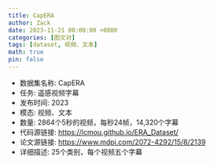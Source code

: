 ```yaml
---
title: CapERA
author: Zack
date: 2023-11-21 00:00:00 +0800
categories: [图文对]
tags: [dataset, 视频、文本]
math: true
pin: false
---
```

- 数据集名称: CapERA
- 任务: 遥感视频字幕
- 发布时间: 2023
- 模态: 视频、文本
- 数量: 2864个5秒的视频，每秒24帧，14,320个字幕
- 代码源链接: https://lcmou.github.io/ERA_Dataset/
- 论文源链接: https://www.mdpi.com/2072-4292/15/8/2139
- 详细描述: 25个类别，每个视频五个字幕

